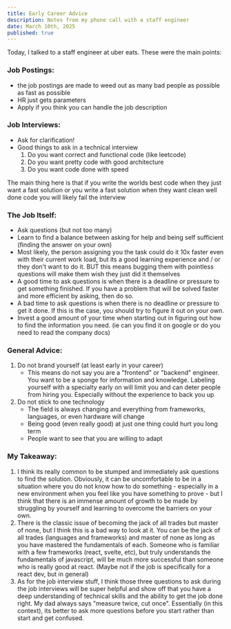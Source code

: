 ```yaml
---
title: Early Career Advice
description: Notes from my phone call with a staff engineer
date: March 10th, 2025
published: true
---
```


Today, I talked to a staff engineer at uber eats. These were the main points:

### Job Postings:
- the job postings are made to weed out as many bad people as possible as fast as possible
- HR just gets parameters
- Apply if you think you can handle the job description

### Job Interviews:
- Ask for clarification!
- Good things to ask in a technical interview
	1. Do you want correct and functional code (like leetcode)
	2. Do you want pretty code with good architecture
	3. Do you want code done with speed

The main thing here is that if you write the worlds best code when they just want a fast solution or you write a fast solution when they want clean well done code you will likely fail the interview

### The Job Itself:
- Ask questions (but not too many)
- Learn to find a balance between asking for help and being self sufficient (finding the answer on your own)
- Most likely, the person assigning you the task could do it 10x faster even with their current work load, but its a good learning experience and / or they don't want to do it. BUT this means bugging them with pointless questions will make them wish they just did it themselves
- A good time to ask questions is when there is a deadline or pressure to get something finished. If you have a problem that will be solved faster and more efficient by asking, then do so.
- A bad time to ask questions is when there is no deadline or pressure to get it done. If this is the case, you should try to figure it out on your own.
- Invest a good amount of your time when starting out in figuring out how to find the information you need. (ie can you find it on google or do you need to read the company docs)

### General Advice:
1. Do not brand yourself (at least early in your career)
	- This means do not say you are a "frontend" or "backend" engineer. You want to be a sponge for information and knowledge. Labeling yourself with a specialty early on will limit you and can deter people from hiring you. Especially without the experience to back you up
2. Do not stick to one technology
	- The field is always changing and everything from frameworks, languages, or even hardware will change
	- Being good (even really good) at just one thing could hurt you long term
	- People want to see that you are willing to adapt

### My Takeaway:
1. I think its really common to be stumped and immediately ask questions to find the solution. Obviously, it can be uncomfortable to be in a situation where you do not know how to do something - especially in a new environment when you feel like you have something to prove - but I think that there is an immense amount of growth to be made by struggling by yourself and learning to overcome the barriers on your own.
2. There is the classic issue of becoming the jack of all trades but master of none, but I think this is a bad way to look at it. You can be the jack of all trades (languages and frameworks) and master of none as long as you have mastered the fundamentals of each. Someone who is familiar with a few frameworks (react, svelte, etc), but truly understands the fundamentals of javascript, will be much more successful than someone who is really good at react. (Maybe not if the job is specifically for a react dev, but in general)
3. As for the job interview stuff, I think those three questions to ask during the job interviews will be super helpful and show off that you have a deep understanding of technical skills and the ability to get the job done right. My dad always says "measure twice, cut once". Essentially (in this context), its better to ask more questions before you start rather than start and get confused.